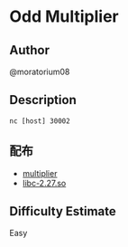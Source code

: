 # Odd Multiplier

## Author

@moratorium08

## Description

```
nc [host] 30002
```

## 配布

* [multiplier](problem/multiplier)
* [libc-2.27.so](problem/libc-2.27.so)

## Difficulty Estimate

Easy
